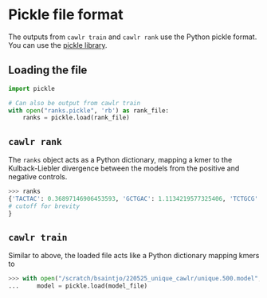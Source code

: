 # Pickle file format

The outputs from `cawlr train` and `cawlr rank` use the Python pickle format. You can use the [pickle library](https://docs.python.org/3/library/pickle.html).

## Loading the file

```python
import pickle

# Can also be output from cawlr train
with open("ranks.pickle", 'rb') as rank_file:
    ranks = pickle.load(rank_file)
```

## `cawlr rank`

The `ranks` object acts as a Python dictionary, mapping a kmer to the Kulback-Liebler divergence between the models from the positive and negative controls.

```python
>>> ranks
{'TACTAC': 0.36897146906453593, 'GCTGAC': 1.1134219577325406, 'TCTGCG': 0.7802014312171258, ..
# cutoff for brevity
}

```

## `cawlr train`

Similar to above, the loaded file acts like a Python dictionary mapping kmers to

```python
>>> with open("/scratch/bsaintjo/220525_unique_cawlr/unique.500.model", 'rb') as model_file:
...     model = pickle.load(model_file)
```
